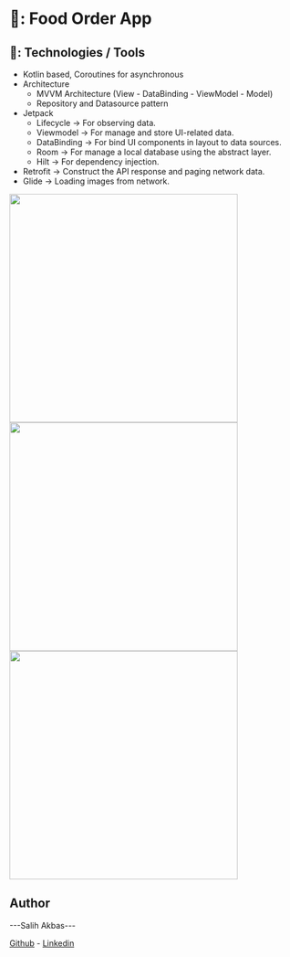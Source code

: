 # 🍟: Food Order App


## 🚀: Technologies / Tools
- Kotlin based, Coroutines for asynchronous
- Architecture
  - MVVM Architecture (View - DataBinding - ViewModel - Model)
  - Repository and Datasource pattern
- Jetpack
  - Lifecycle -> For observing data.
  - Viewmodel -> For manage and store UI-related data.
  - DataBinding -> For bind UI components in layout to data sources.
  - Room -> For manage a local database using the abstract layer.
  - Hilt -> For dependency injection.
- Retrofit -> Construct the API response and paging network data.
- Glide -> Loading images from network.

<img src="https://github.com/user-attachments/assets/546be9f7-038f-4bd7-8a36-a2bed8ddf91d" width="400">  <img src="https://github.com/user-attachments/assets/55f73dd0-f147-4aba-bb5a-49bebd3f5671" width="400">  <img src="https://github.com/user-attachments/assets/d7a73600-1c47-4df6-8a5a-ab40f7fc29d4" width="400">


## Author
---Salih Akbas---

[Github](https://github.com/salihakbass) - [Linkedin](https://www.linkedin.com/in/salihakbas/) 


